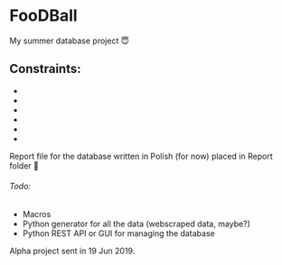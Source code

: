 # FooDBall
My summer database project :innocent:

## Constraints:
* 
*
*
*
*
*


Report file for the database written in Polish (for now) placed in Report folder :file_folder:

###### Todo:
* Macros
* Python generator for all the data (webscraped data, maybe?)
* Python REST API or GUI for managing the database


Alpha project sent in 19 Jun 2019.
